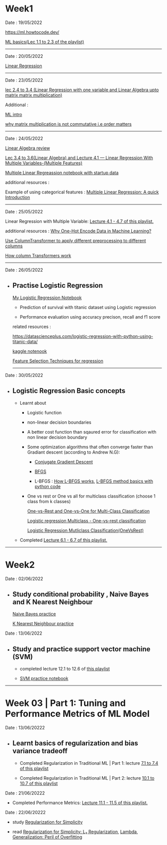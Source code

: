 # Week1

Date : 19/05/2022

https://ml.howtocode.dev/

[ML basics(Lec 1.1 to 2.3 of the playlist)](https://www.youtube.com/playlist?list=PLLssT5z_DsK-h9vYZkQkYNWcItqhlRJLN)

---------------------------------------------------------------------------------------------------------
Date : 20/05/2022

[Linear Regression](https://github.com/mhuzaifadev/mlzero_to_hero/tree/main/04_Simple%20_Linear_Regression)

-----------------------------------------------------------------------------------------------------------
Date : 23/05/2022

[lec 2.4 to 3.4 (Linear Regression with one variable and Linear Algebra upto matrix matrix multiplication)](https://www.youtube.com/playlist?list=PLLssT5z_DsK-h9vYZkQkYNWcItqhlRJLN)

Additional : 

[ML intro](https://ml.howtocode.dev/)

[why matrix multiplication is not commutative i.e order matters](https://www.quora.com/Why-is-the-multiplication-of-matrices-not-a-commutative-property-so-that-AB-neq-BA)

----------------------------------------------------------------------------------------------------------

Date : 24/05/2022

[Linear Algebra review](https://towardsdatascience.com/linear-algebra-for-machine-learning-22f1d8aea83c)

[Lec 3.4 to 3.6(Linear Algebra) and Lecture 4.1 — Linear Regression With Multiple Variables-(Multiple Features)](https://www.youtube.com/playlist?list=PLLssT5z_DsK-h9vYZkQkYNWcItqhlRJLN)

[Multiple Linear Regreassion notebook with startup data](https://github.com/mhuzaifadev/mlzero_to_hero/tree/main/05%20Multiple%20Linear%20Regression)

additional resources : 

Example of using categorical features : [Multiple Linear Regression: A quick Introduction](https://www.askpython.com/python/examples/multiple-linear-regression)

------------------------------------------------------------------------------------------------------------------------------------------

Date : 25/05/2022

Linear Regression with Multiple Variable: [Lecture 4.1 - 4.7 of this playlist.](https://www.youtube.com/watch?v=PPLop4L2eGk&list=PLLssT5z_DsK-h9vYZkQkYNWcItqhlRJLN)

additional resources :
[Why One-Hot Encode Data in Machine Learning?](https://machinelearningmastery.com/why-one-hot-encode-data-in-machine-learning)

[Use ColumnTransformer to apply different preprocessing to different columns](https://www.youtube.com/watch?v=NGq8wnH5VSo)

[How column Transformers work](https://www.analyticsvidhya.com/blog/2021/05/understanding-column-transformer-and-machine-learning-pipelines/)

------------------------------------------------------------------------------------------------------------------------------------------------------

Date : 26/05/2022

* ## Practise Logistic Regression

    [My Logistic Regression Notebook](https://github.com/EKnsl/Weekely-updates-on-codes-and-study/blob/main/ML_practice/week1_ML_%20Intro_and_supervised_learing/code/Logistic_Regression.ipynb)

    * Prediction of survival with titanic dataset using Logistic regression 

    * Performance evaluation using accuracy precison, recall and f1 score

    related resources : 

    https://datascienceplus.com/logistic-regression-with-python-using-titanic-data/

    [kaggle notenook](https://www.kaggle.com/code/mnassrib/titanic-logistic-regression-with-python/notebook)

    [Feature Selection Techniques for regression](https://machinelearningmastery.com/feature-selection-for-regression-data/)

    -------------------------------------------------------------------------------------------------------------------------------------

Date : 30/05/2022

* ## Logistic Regression Basic concepts

    * Learnt about

        * Logistic function  
        
        * non-linear decision boundaries

        * A better cost function than sqaured error for classification with non linear decision boundary
         
        * Some optimization algorithms that often converge faster than Gradiant descent (according to Andrew N.G):
            * [Conjugate Gradient Descent](https://ikuz.eu/machine-learning-and-computer-science/the-concept-of-conjugate-gradient-descent-in-python/)
            
            * [BFGS](https://machinelearningmastery.com/bfgs-optimization-in-python/)
            
            * L-BFGS : 
            [How L-BFGS works](https://stats.stackexchange.com/questions/284712/how-does-the-l-bfgs-work),
            [L-BFGS method basics with python code](https://www.earthinversion.com/techniques/the-L-BFGS-optimization-method/)

        * One vs rest or One vs all for multiclass classification (choose 1 class from k classes)
            
            [One-vs-Rest and One-vs-One for Multi-Class Classification](https://machinelearningmastery.com/one-vs-rest-and-one-vs-one-for-multi-class-classification/ )
            
            [Logistic regression  Multiclass - One-vs-rest classification](https://www.youtube.com/watch?v=EYXSve6T5BU)
            
            [Logistic Regression Mutliclass Classification(OneVsRest)](https://www.youtube.com/watch?v=V8fS0T_ktn4)

    * Completed [Lecture 6.1 - 6.7 of this playlist.](https://www.youtube.com/playlist?list=PLLssT5z_DsK-h9vYZkQkYNWcItqhlRJLN)

------------------------------------------------------------------------------------------------------------------------------------

# Week2


Date : 02/06/2022

* ## Study conditional probability , Naive Bayes and K Nearest Neighbour
    
    [Naive Bayes practice](https://github.com/EKnsl/Weekely-updates-on-codes-and-study/tree/main/ML_practice/week2_Supervised_Learning/Naive%20Bayes)

    [K Nearest Neighbour practice](https://github.com/EKnsl/Weekely-updates-on-codes-and-study/tree/main/ML_practice/week2_Supervised_Learning/K%20Nearest%20Neighbour)


Date : 13/06/2022

* ## Study and practice support vector machine (SVM)
    
    * completed lecture 12.1 to 12.6 of  [this playlist](https://www.youtube.com/watch?v=FCUBwP-JTsA&list=PLLssT5z_DsK-h9vYZkQkYNWcItqhlRJLN&index=75) 

    * [SVM practice notebook](https://github.com/EKnsl/Weekely-updates-on-codes-and-study/blob/main/ML_practice/week2_Supervised_Learning/Support%20Vector%20Machine/Support_Vector_Machines.ipynb)

---------------------------------------------------------------------------------------------------------------------------------------------------

# Week 03 | Part 1: Tuning and Performance Metrics of ML Model

Date : 13/06/20222

* ## Learnt basics of regularization and bias variance tradeoff

    * Completed Regularization in Traditional ML | Part 1: lecture [7.1 to 7.4 of this playlist](https://www.youtube.com/watch?v=u73PU6Qwl1I&list=PLLssT5z_DsK-h9vYZkQkYNWcItqhlRJLN&index=39)

    * Completed Regularization in Traditional ML | Part 2: lecture [10.1 to 10.7 of this playlist](https://www.youtube.com/watch?v=sZSKGNbrwus&list=PLLssT5z_DsK-h9vYZkQkYNWcItqhlRJLN&index=58)

Date : 21/06/20222

* Completed Performance Metrics: [Lecture 11.1 - 11.5 of this playlist.](https://www.youtube.com/playlist?list=PLLssT5z_DsK-h9vYZkQkYNWcItqhlRJLN)


Date : 22/06/20222


* study [Regularization for Simplicity](https://developers.google.com/machine-learning/crash-course/regularization-for-simplicity/video-lecture) 

* read [Regularization for Simplicity: L₂ Regularization](https://developers.google.com/machine-learning/crash-course/regularization-for-simplicity/l2-regularization), [Lambda](https://developers.google.com/machine-learning/crash-course/regularization-for-simplicity/lambda), [Generalization: Peril of Overfitting](https://developers.google.com/machine-learning/crash-course/generalization/peril-of-overfitting#ockham)







    
    